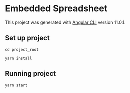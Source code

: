 # Embedded Spreadsheet

This project was generated with [Angular CLI](https://github.com/angular/angular-cli) version 11.0.1.

## Set up project

```shell
cd project_root

yarn install
```

## Running project
```shell
yarn start
```
